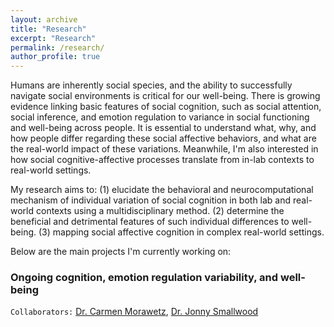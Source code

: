 ```yaml
---
layout: archive
title: "Research"
excerpt: "Research"
permalink: /research/
author_profile: true
---
```


Humans are inherently social species, and the ability to successfully navigate social environments is critical for our well-being. There is growing evidence linking basic features of social cognition, such as social attention, social inference, and emotion regulation to variance in social functioning and well-being across people. It is essential to understand what, why, and how people differ regarding these social affective behaviors, and what are the real-world impact of these variations. Meanwhile, I'm also interested in how social cognitive-affective processes translate from in-lab contexts to real-world settings. 

My research aims to:
(1) elucidate the behavioral and neurocomputational mechanism of individual variation of social cognition in both lab and real-world contexts using a multidisciplinary method.
(2) determine the beneficial and detrimental features of such individual differences to well-being.
(3) mapping social affective cognition in complex real-world settings.

Below are the main projects I'm currently working on:

### Ongoing cognition, emotion regulation variability, and well-being ###
`Collaborators:` [Dr. Carmen Morawetz](https://www.affectiveneuro.at/), [Dr. Jonny Smallwood](https://www.queensu.ca/psychology/jonathan-smallwood)

